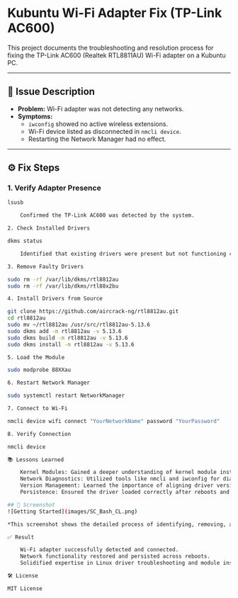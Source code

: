 # Kubuntu Wi-Fi Adapter Fix (TP-Link AC600)

This project documents the troubleshooting and resolution process for fixing the TP-Link AC600 (Realtek RTL8811AU) Wi-Fi adapter on a Kubuntu PC.

---

## 🚨 Issue Description

- **Problem:** Wi-Fi adapter was not detecting any networks.
- **Symptoms:**
  - `iwconfig` showed no active wireless extensions.
  - Wi-Fi device listed as disconnected in `nmcli device`.
  - Restarting the Network Manager had no effect.

---

## ⚙️ Fix Steps

### 1. Verify Adapter Presence

```bash
lsusb

    Confirmed the TP-Link AC600 was detected by the system.

2. Check Installed Drivers

dkms status

    Identified that existing drivers were present but not functioning correctly.

3. Remove Faulty Drivers

sudo rm -rf /var/lib/dkms/rtl8812au
sudo rm -rf /var/lib/dkms/rtl88x2bu

4. Install Drivers from Source

git clone https://github.com/aircrack-ng/rtl8812au.git
cd rtl8812au
sudo mv ~/rtl8812au /usr/src/rtl8812au-5.13.6
sudo dkms add -m rtl8812au -v 5.13.6
sudo dkms build -m rtl8812au -v 5.13.6
sudo dkms install -m rtl8812au -v 5.13.6

5. Load the Module

sudo modprobe 88XXau

6. Restart Network Manager

sudo systemctl restart NetworkManager

7. Connect to Wi-Fi

nmcli device wifi connect "YourNetworkName" password "YourPassword"

8. Verify Connection

nmcli device

📚 Lessons Learned

    Kernel Modules: Gained a deeper understanding of kernel module installation and troubleshooting with DKMS.
    Network Diagnostics: Utilized tools like nmcli and iwconfig for diagnosing network issues.
    Version Management: Learned the importance of aligning driver versions with Linux kernel versions.
    Persistence: Ensured the driver loaded correctly after reboots and was persistent across sessions.

## 📸 Screenshot
![Getting Started](images/SC_Bash_CL.png)

*This screenshot shows the detailed process of identifying, removing, and reinstalling drivers to restore Wi-Fi functionality.*

✅ Result

    Wi-Fi adapter successfully detected and connected.
    Network functionality restored and persisted across reboots.
    Solidified expertise in Linux driver troubleshooting and module installation.

🛠️ License

MIT License

